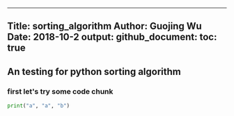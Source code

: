 -----
Title: sorting_algorithm
Author: Guojing Wu
Date: 2018-10-2
output: 
    github_document:
        toc: true
-----

## An testing for python sorting algorithm

### first let's try some code chunk

```python
print("a", "a", "b")
```


